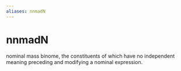 ```yaml
---
aliases: nnmadN
---
```

# nnmadN

nominal mass binome, the constituents of which have no independent meaning preceding and modifying a nominal expression.